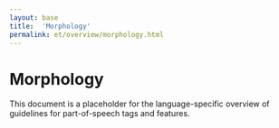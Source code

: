 ```yaml
---
layout: base
title:  'Morphology'
permalink: et/overview/morphology.html
---
```


# Morphology

This document is a placeholder for the language-specific overview of
guidelines for part-of-speech tags and features.
